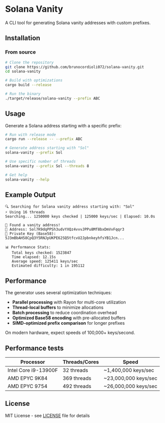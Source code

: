 # Solana Vanity

A CLI tool for generating Solana vanity addresses with custom prefixes.

## Installation

### From source

```bash
# Clone the repository
git clone https://github.com/brunocordioli072/solana-vanity.git
cd solana-vanity

# Build with optimizations
cargo build --release

# Run the binary
./target/release/solana-vanity --prefix ABC
```
## Usage

Generate a Solana address starting with a specific prefix:

```bash
# Run with release mode
cargo run --release -- --prefix ABC
```

```bash
# Generate address starting with "Sol"
solana-vanity --prefix Sol

# Use specific number of threads
solana-vanity --prefix Sol --threads 8

# Get help
solana-vanity --help
```

## Example Output

```
🔍 Searching for Solana vanity address starting with: "Sol"
⚡ Using 16 threads
Searching... 1250000 keys checked | 125000 keys/sec | Elapsed: 10.0s

🎉 Found a vanity address!
📍 Address: Sol7K9dqPPSh3udvYXQz4vvvJPPu8Mf8bxDmVvFqqr3
🔐 Private Key (Base58): 5J3mBbAH58CpQ3Y5RNJpUKPE62SQ5tfcvU2JpbnkeyhfsYB1Jcn...

📊 Performance Stats:
   Total keys checked: 1523847
   Time elapsed: 12.15s
   Average speed: 125411 keys/sec
   Estimated difficulty: 1 in 195112
```

## Performance

The generator uses several optimization techniques:

- **Parallel processing** with Rayon for multi-core utilization
- **Thread-local buffers** to minimize allocations
- **Batch processing** to reduce coordination overhead
- **Optimized Base58 encoding** with pre-allocated buffers
- **SIMD-optimized prefix comparison** for longer prefixes

On modern hardware, expect speeds of 100,000+ keys/second.

## Performance tests

| Processor                          | Threads/Cores     | Speed                |
|------------------------------------|-------------------|----------------------|
| Intel Core i9-13900F               | 32 threads        | ~1,400,000 keys/sec  |
| AMD EPYC 9K84                      | 369 threads       | ~23,000,000 keys/sec |
| AMD EPYC 9754                      | 492 threads       | ~26,000,000 keys/sec |

## License

MIT License - see [LICENSE](LICENSE) file for details

